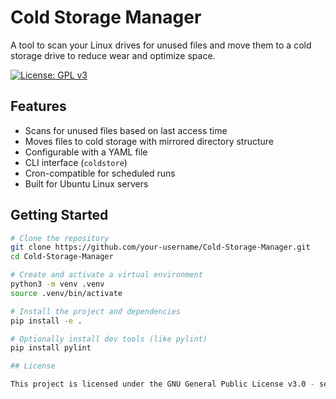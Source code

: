 # Cold Storage Manager

A tool to scan your Linux drives for unused files and move them to a cold storage drive to reduce wear and optimize space.

[![License: GPL v3](https://img.shields.io/badge/License-GPLv3-blue.svg)](https://www.gnu.org/licenses/gpl-3.0)

## Features


- Scans for unused files based on last access time
- Moves files to cold storage with mirrored directory structure
- Configurable with a YAML file
- CLI interface (`coldstore`)
- Cron-compatible for scheduled runs
- Built for Ubuntu Linux servers

## Getting Started

```bash
# Clone the repository
git clone https://github.com/your-username/Cold-Storage-Manager.git
cd Cold-Storage-Manager

# Create and activate a virtual environment
python3 -m venv .venv
source .venv/bin/activate

# Install the project and dependencies
pip install -e .

# Optionally install dev tools (like pylint)
pip install pylint

## License

This project is licensed under the GNU General Public License v3.0 - see the [LICENSE](./LICENSE) file for details.
